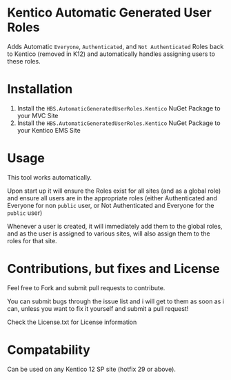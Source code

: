 # Kentico Automatic Generated User Roles
Adds Automatic `Everyone`, `Authenticated`, and `Not Authenticated` Roles back to Kentico (removed in K12) and automatically handles assigning users to these roles.

# Installation
1. Install the `HBS.AutomaticGeneratedUserRoles.Kentico` NuGet Package to your MVC Site
1. Install the `HBS.AutomaticGeneratedUserRoles.Kentico` NuGet Package to your Kentico EMS Site

# Usage
This tool works automatically.  

Upon start up it will ensure the Roles exist for all sites (and as a global role) and ensure all users are in the appropriate roles (either Authenticated and Everyone for non `public` user, or Not Authenticated and Everyone for the `public` user)

Whenever a user is created, it will immediately add them to the global roles, and as the user is assigned to various sites, will also assign them to the roles for that site.

# Contributions, but fixes and License
Feel free to Fork and submit pull requests to contribute.

You can submit bugs through the issue list and i will get to them as soon as i can, unless you want to fix it yourself and submit a pull request!

Check the License.txt for License information

# Compatability
Can be used on any Kentico 12 SP site (hotfix 29 or above).
